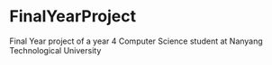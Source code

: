 # FinalYearProject
Final Year project of a year 4 Computer Science student at Nanyang Technological University
